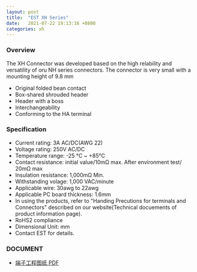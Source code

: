 ```yaml
---
layout: post
title:  "EST XH Series"
date:   2021-07-22 19:13:16 +0800
categories: xh
---
```


### Overview
The XH Connector was developed based on the high relability and versatility of oru NH series connectors. The connector is very small with a mounting height of 9.8 mm

* Original folded bean contact
* Box-shared shrouded header
* Header with a boss
* Interchangeability
* Conforming to the HA terminal

### Specification

* Current rating: 3A AC/DC(AWG 22)
* Voltage rating: 250V AC/DC
* Temperature range: -25 ℃ ~ +85℃
* Contact resistance: initial value/10mΩ max. After environment test/ 20mΩ max
* Insulation resistance: 1,000mΩ  Min.
* Withstanding volage: 1,000 VAC/minute
* Applicable wire:  30awg to 22awg
* Applicable PC board thickness: 1.6mm
* In using the products, refer to "Handing Precutions for terminals and Connectors" described on our website(Technical docuements of product information page).
* RoHS2 compliance
* Dimensional Unit: mm
* Contact EST for details.

### DOCUMENT

* [端子工程图纸 PDF](/static/products/xh/xh-t.pdf)